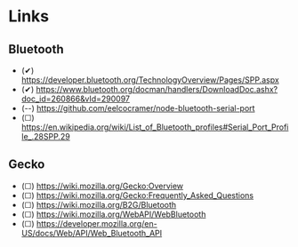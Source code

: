 Links
===

Bluetooth
---

- (✔) https://developer.bluetooth.org/TechnologyOverview/Pages/SPP.aspx
- (✔) https://www.bluetooth.org/docman/handlers/DownloadDoc.ashx?doc_id=260866&vId=290097
- (--) 
https://github.com/eelcocramer/node-bluetooth-serial-port
- (☐) https://en.wikipedia.org/wiki/List_of_Bluetooth_profiles#Serial_Port_Profile_.28SPP.29


Gecko
---

- (☐) https://wiki.mozilla.org/Gecko:Overview
- (☐) https://wiki.mozilla.org/Gecko:Frequently_Asked_Questions
- (☐) https://wiki.mozilla.org/B2G/Bluetooth
- (☐) https://wiki.mozilla.org/WebAPI/WebBluetooth
- (☐) https://developer.mozilla.org/en-US/docs/Web/API/Web_Bluetooth_API
